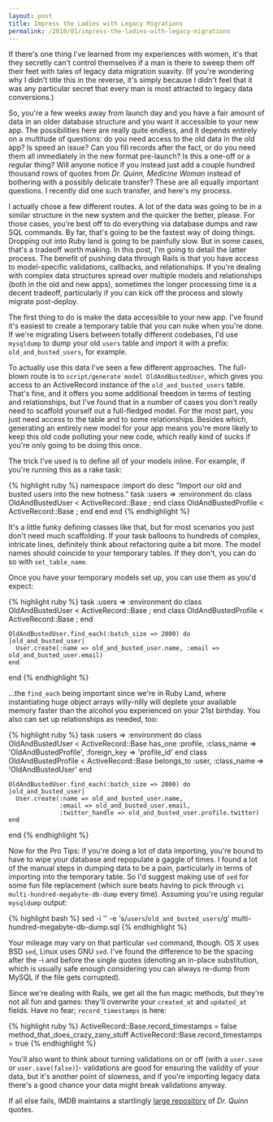 ```yaml
---
layout: post
title: Impress the Ladies with Legacy Migrations
permalink: /2010/01/impress-the-ladies-with-legacy-migrations
---
```


If there's one thing I've learned from my experiences with women, it's that they secretly can't control themselves if a man is there to sweep them off their feet with tales of legacy data migration suavity. (If you're wondering why I didn't title this in the reverse, it's simply because I didn't feel that it was any particular secret that every man is most attracted to legacy data conversions.)

So, you're a few weeks away from launch day and you have a fair amount of data in an older database structure and you want it accessible to your new app. The possibilities here are really quite endless, and it depends entirely on a multitude of questions: do you need access to the old data in the old app? Is speed an issue? Can you fill records after the fact, or do you need them all immediately in the new format pre-launch? Is this a one-off or a regular thing? Will anyone notice if you instead just add a couple hundred thousand rows of quotes from *Dr. Quinn, Medicine Woman* instead of bothering with a possibly delicate transfer? These are all equally important questions. I recently did one such transfer, and here's my process.

I actually chose a few different routes. A lot of the data was going to be in a similar structure in the new system and the quicker the better, please. For those cases, you're best off to do everything via database dumps and raw SQL commands. By far, that's going to be the fastest way of doing things. Dropping out into Ruby land is going to be painfully slow. But in some cases, that's a tradeoff worth making. In this post, I'm going to detail the latter process. The benefit of pushing data through Rails is that you have access to model-specific validations, callbacks, and relationships. If you're dealing with complex data structures spread over multiple models and relationships (both in the old and new apps), sometimes the longer processing time is a decent tradeoff, particularly if you can kick off the process and slowly migrate post-deploy.

The first thing to do is make the data accessible to your new app. I've found it's easiest to create a temporary table that you can nuke when you're done. If we're migrating Users between totally different codebases, I'd use `mysqldump` to dump your old `users` table and import it with a prefix: `old_and_busted_users`, for example.

To actually use this data I've seen a few different approaches. The full-blown route is to `script/generate model OldAndBustedUser`, which gives you access to an ActiveRecord instance of the `old_and_busted_users` table. That's fine, and it offers you some additional freedom in terms of testing and relationships, but I've found that in a number of cases you don't really need to scaffold yourself out a full-fledged model. For the most part, you just need access to the table and to some relationships. Besides which, generating an entirely new model for your app means you're more likely to keep this old code polluting your new code, which really kind of sucks if you're only going to be doing this once.

The trick I've used is to define all of your models inline. For example, if you're running this as a rake task:

{% highlight ruby %}
  namespace :import do
    desc "Import our old and busted users into the new hotness."
    task :users => :environment do
      class OldAndBustedUser < ActiveRecord::Base ; end
      class OldAndBustedProfile < ActiveRecord::Base ; end
    end
  end
{% endhighlight %}
    
It's a little funky defining classes like that, but for most scenarios you just don't need much scaffolding. If your task balloons to hundreds of complex, intricate lines, definitely think about refactoring quite a bit more. The model names should coincide to your temporary tables. If they don't, you can do so with `set_table_name`.

Once you have your temporary models set up, you can use them as you'd expect:

{% highlight ruby %}
  task :users => :environment do
    class OldAndBustedUser < ActiveRecord::Base ; end
    class OldAndBustedProfile < ActiveRecord::Base ; end
    
    OldAndBustedUser.find_each(:batch_size => 2000) do |old_and_busted_user|
      User.create(:name => old_and_busted_user.name, :email => old_and_busted_user.email)
    end
  end
{% endhighlight %}
    
...the `find_each` being important since we're in Ruby Land, where instantiating huge object arrays willy-nilly will deplete your available memory faster than the alcohol you experienced on your 21st birthday. You also can set up relationships as needed, too:

{% highlight ruby %}
  task :users => :environment do
    class OldAndBustedUser < ActiveRecord::Base
      has_one :profile, :class_name => 'OldAndBustedProfile', :foreign_key => 'profile_id'
    end
    class OldAndBustedProfile < ActiveRecord::Base
      belongs_to :user, :class_name => 'OldAndBustedUser'
    end

    OldAndBustedUser.find_each(:batch_size => 2000) do |old_and_busted_user|
      User.create(:name => old_and_busted_user.name,
                  :email => old_and_busted_user.email,
                  :twitter_handle => old_and_busted_user.profile.twitter)
    end
  end
{% endhighlight %}

Now for the Pro Tips: if you're doing a lot of data importing, you're bound to have to wipe your database and repopulate a gaggle of times. I found a lot of the manual steps in dumping data to be a pain, particularly in terms of importing into the temporary table. So I'd suggest making use of `sed` for some fun file replacement (which sure beats having to pick through `vi multi-hundred-megabyte-db-dump` every time). Assuming you're using regular `mysqldump` output:

{% highlight bash %}
  sed -i '' -e 's/`users`/`old_and_busted_users`/g' multi-hundred-megabyte-db-dump.sql
{% endhighlight %}

Your mileage may vary on that particular `sed` command, though. OS X uses BSD `sed`, Linux uses GNU `sed`. I've found the difference to be the spacing after the -i and before the single quotes (denoting an in-place substitution, which is usually safe enough considering you can always re-dump from MySQL if the file gets corrupted).

Since we're dealing with Rails, we get all the fun magic methods, but they're not all fun and games: they'll overwrite your `created_at` and `updated_at` fields. Have no fear; `record_timestamps` is here:

{% highlight ruby %}
  ActiveRecord::Base.record_timestamps = false
  method_that_does_crazy_zany_stuff
  ActiveRecord::Base.record_timestamps = true
{% endhighlight %}

You'll also want to think about turning validations on or off (with a `user.save` or `user.save(false)`)- validations are good for ensuring the validity of your data, but it's another point of slowness, and if you're importing legacy data there's a good chance your data might break validations anyway.

If all else fails, IMDB maintains a startlingly [large repository](http://www.imdb.com/title/tt0103405/quotes) of *Dr. Quinn* quotes.
